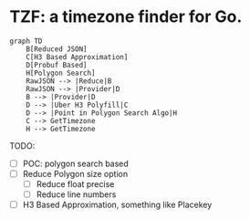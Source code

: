 # TZF: a timezone finder for Go.

```mermaid
graph TD
    B[Reduced JSON]
    C[H3 Based Approximation]
    D[Probuf Based]
    H[Polygon Search]
    RawJSON --> |Reduce|B
    RawJSON --> |Provider|D
    B --> |Provider|D
    D --> |Uber H3 Polyfill|C
    D --> |Point in Polygon Search Algo|H
    C --> GetTimezone
    H --> GetTimezone
```

TODO:

- [ ] POC: polygon search based
- [ ] Reduce Polygon size option
  - [ ] Reduce float precise
  - [ ] Reduce line numbers
- [ ] H3 Based Approximation, something like Placekey
